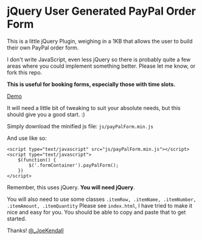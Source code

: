 jQuery User Generated PayPal Order Form
======

This is a little jQuery Plugin, weighing in a 1KB that allows the user to build their own PayPal order form. 

I don't write JavaScript, even less jQuery so there is probably quite a few areas where you could implement something better. Please let me know, or fork this repo. 

**This is useful for booking forms, especially those with time slots.**

[Demo](http://jsfiddle.net/joekendall/EWnLZ/1/)

It will need a little bit of tweaking to suit your absolute needs, but this should give you a good start. :)

Simply download the minified js file: ``js/payPalForm.min.js``

And use like so:

	<script type="text/javascript" src="js/payPalForm.min.js"></script>
	<script type="text/javascript">
		$(function() {
			$('.formContainer').payPalForm();
		})
	</script>

Remember, this uses jQuery. **You will need jQuery**.

You will also need to use some classes ``.itemRow, .itemName, .itemNumber, .itemAmount, .itemQuantity``
Please see ``index.html``, I have tried to make it nice and easy for you. You should be able to copy and paste that to get started. 

Thanks!
[@_JoeKendall](http://twitter.com/_JoeKendall)
